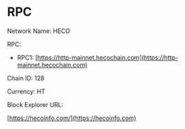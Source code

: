# RPC

Network Name: HECO

RPC:&#x20;

* RPC1: [https://http-mainnet.hecochain.com](https://http-mainnet.hecochain.com)

Chain ID: 128

Currency: HT

Block Explorer URL:&#x20;

[https://hecoinfo.com/](https://hecoinfo.com)
